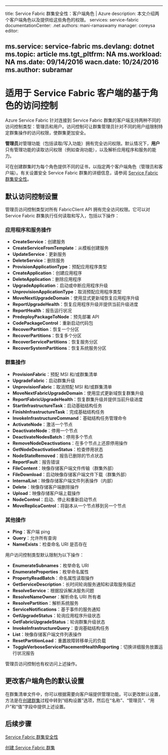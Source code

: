 
---
title: Service Fabric 群集安全性：客户端角色 | Azure
description: 本文介绍两个客户端角色以及提供给这些角色的权限。
services: service-fabric
documentationCenter: .net
authors: mani-ramaswamy
manager: coreysa
editor: 

ms.service: service-fabric
ms.devlang: dotnet
ms.topic: article
ms.tgt_pltfrm: NA
ms.workload: NA
ms.date: 09/14/2016
wacn.date: 10/24/2016
ms.author: subramar
---

# 适用于 Service Fabric 客户端的基于角色的访问控制

Azure Service Fabric 针对连接到 Service Fabric 群集的客户端支持两种不同的访问控制类型：管理员和用户。访问控制可让群集管理员针对不同的用户组限制特定群集操作的访问权限，使群集更加安全。

**管理员**对管理功能（包括读取/写入功能）拥有完全访问权限。默认情况下，**用户**只有管理功能的读取访问权限（例如查询功能），以及解析应用程序和服务的能力。

可在创建群集时为每个角色提供不同的证书，以指定两个客户端角色（管理员和客户端）。有关设置安全 Service Fabric 群集的详细信息，请参阅 [Service Fabric 群集安全性](./service-fabric-cluster-security.md)。

## 默认访问控制设置

管理员访问控制类型对所有 FabricClient API 拥有完全访问权限。它可以对 Service Fabric 群集执行任何读取和写入，包括以下操作：

### 应用程序和服务操作
* **CreateService**：创建服务
* **CreateServiceFromTemplate**：从模板创建服务
* **UpdateService**：更新服务
* **DeleteService**：删除服务
* **ProvisionApplicationType**：预配应用程序类型
* **CreateApplication**：创建应用程序
* **DeleteApplication**：删除应用程序
* **UpgradeApplication**：启动或中断应用程序升级
* **UnprovisionApplicationType**：取消预配应用程序类型
* **MoveNextUpgradeDomain**：使用显式更新域恢复应用程序升级
* **ReportUpgradeHealth**：恢复应用程序升级并提供当前升级进度
* **ReportHealth**：报告运行状况
* **PredeployPackageToNode**：预先部署 API
* **CodePackageControl**：重新启动代码包
* **RecoverPartition**：恢复一个分区
* **RecoverPartitions**：恢复多个分区
* **RecoverServicePartitions**：恢复服务分区
* **RecoverSystemPartitions**：恢复系统服务分区

### 群集操作
* **ProvisionFabric**：预配 MSI 和/或群集清单
* **UpgradeFabric**：启动群集升级
* **UnprovisionFabric**：取消预配 MSI 和/或群集清单
* **MoveNextFabricUpgradeDomain**：使用显式更新域恢复群集升级
* **ReportFabricUpgradeHealth**：恢复群集升级并提供当前升级进度
* **StartInfrastructureTask**：启动基础结构任务
* **FinishInfrastructureTask**：完成基础结构任务
* **InvokeInfrastructureCommand**：基础结构任务管理命令
* **ActivateNode**：激活一个节点
* **DeactivateNode**：停用一个节点
* **DeactivateNodesBatch**：停用多个节点
* **RemoveNodeDeactivations**：在多个节点上还原停用操作
* **GetNodeDeactivationStatus**：检查停用状态
* **NodeStateRemoved**：报告已删除的节点状态
* **ReportFault**：报告错误
* **FileContent**：映像存储客户端文件传输（群集外部）
* **FileDownload**：启动映像存储客户端文件下载（群集外部）
* **InternalList**：映像存储客户端文件列表操作（内部）
* **Delete**：映像存储客户端删除操作
* **Upload**：映像存储客户端上载操作
* **NodeControl**：启动、停止和重新启动节点
* **MoveReplicaControl**：将副本从一个节点移到另一个节点

### 其他操作
* **Ping**：客户端 ping
* **Query**：允许所有查询
* **NameExists**：检查命名 URI 是否存在

用户访问控制类型默认限制为以下操作：

* **EnumerateSubnames**：枚举命名 URI
* **EnumerateProperties**：枚举命名属性
* **PropertyReadBatch**：命名属性读取操作
* **GetServiceDescription**：长时间轮询服务通知和读取服务描述
* **ResolveService**：根据投诉解决服务问题
* **ResolveNameOwner**：解析命名 URI 所有者
* **ResolvePartition**：解析系统服务
* **ServiceNotifications**：基于事件的服务通知
* **GetUpgradeStatus**：轮询应用程序升级状态
* **GetFabricUpgradeStatus**：轮询群集升级状态
* **InvokeInfrastructureQuery**：查询基础结构任务
* **List**：映像存储客户端文件列表操作
* **ResetPartitionLoad**：重置故障转移单元的负载
* **ToggleVerboseServicePlacementHealthReporting**：切换详细服务放置运行状况报告

管理员访问控制也有权访问上述操作。

## 更改客户端角色的默认设置

在群集清单文件中，你可以根据需要向客户端提供管理功能。可以更改默认设置，方法是在[创建群集](./service-fabric-cluster-creation-via-portal.md)过程中转到“结构设置”选项，然后在“名称”、“管理员”、“用户”和“值”字段中提供上述设置。

## 后续步骤

[Service Fabric 群集安全性](./service-fabric-cluster-security.md)

[创建 Service Fabric 群集](./service-fabric-cluster-creation-via-portal.md)

<!---HONumber=Mooncake_1017_2016-->